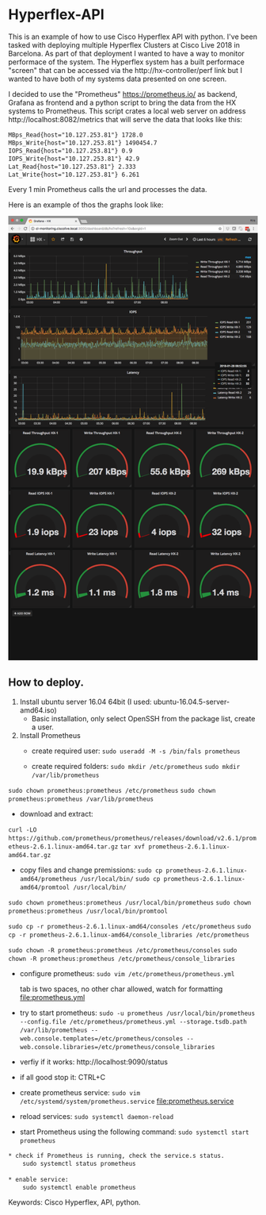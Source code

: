 # Hyperflex-API

This is an example of how to use Cisco Hyperflex API with python. I've been tasked with deploying multiple Hyperflex Clusters at Cisco Live 2018 in Barcelona. As part of that deployment I wanted to have a way to monitor performace of the system. The Hyperflex system has a built performace "screen" that can be accessed via the http://hx-controller/perf link but I wanted to have both of my systems data presented on one screen. 

I decided to use the "Prometheus" https://prometheus.io/ as backend, Grafana as frontend and a python script to bring the data from the HX systems to Prometheus. This script crates a local web server on address http://localhost:8082/metrics that will serve the data that looks like this: 
```
MBps_Read{host="10.127.253.81"} 1728.0 
MBps_Write{host="10.127.253.81"} 1490454.7 
IOPS_Read{host="10.127.253.81"} 0.9 
IOPS_Write{host="10.127.253.81"} 42.9 
Lat_Read{host="10.127.253.81"} 2.333 
Lat_Write{host="10.127.253.81"} 6.261
```
Every 1 min Prometheus calls the url and processes the data.

Here is an example of thos the graphs look like:

![alt text](https://github.com/Kris-Sekula/Hyperflex-API/blob/master/cl2018-stats-example.png "Graphana Dashboard")

## How to deploy.

1. Install ubuntu server 16.04 64bit (I used: ubuntu-16.04.5-server-amd64.iso)
   * Basic installation, only select OpenSSH from the package list, create a user.
2. Install Prometheus
   * create required user:
`sudo useradd -M -s /bin/fals prometheus`
		
   * create required folders:
`sudo mkdir /etc/prometheus`
`sudo mkdir /var/lib/prometheus`

`sudo chown prometheus:prometheus /etc/prometheus`
`sudo chown prometheus:prometheus /var/lib/prometheus`
	
   * download and extract:
	
`curl -LO https://github.com/prometheus/prometheus/releases/download/v2.6.1/prometheus-2.6.1.linux-amd64.tar.gz`
`tar xvf prometheus-2.6.1.linux-amd64.tar.gz`
			
   * copy files and change premissions:
`sudo cp prometheus-2.6.1.linux-amd64/prometheus /usr/local/bin/`
`sudo cp prometheus-2.6.1.linux-amd64/promtool /usr/local/bin/`

`sudo chown prometheus:prometheus /usr/local/bin/prometheus`
`sudo chown prometheus:prometheus /usr/local/bin/promtool`

`sudo cp -r prometheus-2.6.1.linux-amd64/consoles /etc/prometheus`
`sudo cp -r prometheus-2.6.1.linux-amd64/console_libraries /etc/prometheus`

`sudo chown -R prometheus:prometheus /etc/prometheus/consoles`
`sudo chown -R prometheus:prometheus /etc/prometheus/console_libraries`
		
   * configure prometheus: 
`sudo vim /etc/prometheus/prometheus.yml`
		
      tab is two spaces, no other char allowed, watch for formatting
      <file:prometheus.yml>
		  
   * try to start prometheus:
`sudo -u prometheus /usr/local/bin/prometheus --config.file /etc/prometheus/prometheus.yml --storage.tsdb.path /var/lib/prometheus --web.console.templates=/etc/prometheus/consoles --web.console.libraries=/etc/prometheus/console_libraries`
		
   * verfiy if it works:
     http://localhost:9090/status
	
   * if all good stop it:
     CTRL+C
	
   * create prometheus service:
`sudo vim /etc/systemd/system/prometheus.service`
		<file:prometheus.service>
	
   * reload services:
`sudo systemctl daemon-reload`

   * start Prometheus using the following command:
`sudo systemctl start prometheus`

	* check if Prometheus is running, check the service.s status.
		sudo systemctl status prometheus
	
	* enable service:
		sudo systemctl enable prometheus
		


Keywords: Cisco Hyperflex, API, python.
